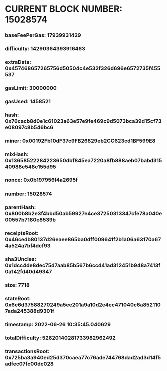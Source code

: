 # CURRENT BLOCK NUMBER: 15028574

### baseFeePerGas: 17939931429
### difficulty: 14290364393916463
### extraData: 0x457468657265756d50504c4e532f326d696e6572735f455537
### gasLimit: 30000000
### gasUsed: 1458521
### hash: 0x76cacb8d0e1c61023a63e57e9fe469c9d5073bca39d15cf73e08097c8b546bc6
### miner: 0x00192Fb10dF37c9FB26829eb2CC623cd1BF599E8
### mixHash: 0x13658522284223650dbf845ea7220a8fb888aeb07babd31540988e548c155d95
### nonce: 0x0b197956f4a2695f
### number: 15028574
### parentHash: 0x800b8b2e3f4bbd50ab59927e4ce37250313347cfe78a040e00557b7180c8539b
### receiptsRoot: 0x46cedb80137d26eaee865ba0dff009641f2b1a06a63170a674a524a7bf4dcf93
### sha3Uncles: 0x1dcc4de8dec75d7aab85b567b6ccd41ad312451b948a7413f0a142fd40d49347
### size: 7718
### stateRoot: 0x6e6d37588270249a5ee201a9a10d2e4ec471040c6a8521107ada245388d9301f
### timestamp: 2022-06-26 10:35:45.040629
### totalDifficulty: 52620140281733982962492
### transactionsRoot: 0x725ba3a940ed25d370caea77c76ade744768dad2ad3d14f5adfec07fc00dc028

